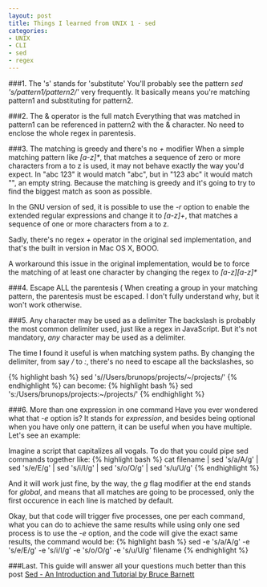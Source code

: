 ```yaml
---
layout: post
title: Things I learned from UNIX 1 - sed
categories:
- UNIX
- CLI
- sed
- regex
---
```

###1. The 's' stands for 'substitute'
You'll probably see the pattern _sed 's/pattern1/pattern2/'_ very frequently. It basically means you're matching pattern1 and substituting for pattern2.

###2. The & operator is the full match
Everything that was matched in pattern1 can be referenced in pattern2 with the & character. No need to enclose the whole regex in parentesis.

###3. The matching is greedy and there's no _+_ modifier
When a simple matching pattern like _[a-z]*_, that matches a sequence of zero or more characters from a to z is used, it may not behave exactly the way you'd expect. In "abc 123" it would match "abc", but in "123 abc" it would match "", an empty string. Because the matching is greedy and it's going to try to find the biggest match as soon as possible.

In the GNU version of sed, it is possible to use the _-r_ option to enable the extended regular expressions and change it to _[a-z]+_, that matches a sequence of one or more characters from a to z.

Sadly, there's no regex _+_ operator in the original sed implementation, and that's the built in version in Mac OS X, BOOO.

A workaround this issue in the original implementation, would be to force the matching of at least one character by changing the regex to _[a-z][a-z]*_

###4. Escape ALL the parentesis \(
When creating a group in your matching pattern, the parentesis must be escaped. I don't fully understand why, but it won't work otherwise.

###5. Any character may be used as a delimiter
The backslash is probably the most common delimiter used, just like a regex in JavaScript. But it's not mandatory, _any_ character may be used as a delimiter.

The time I found it useful is when matching system paths. By changing the delimiter, from say _/_ to _:_, there's no need to escape all the backslashes, so

{% highlight bash %}
sed 's/\/Users\/brunops\/projects/~\/projects/'
{% endhighlight %}
can become:
{% highlight bash %}
sed 's:/Users/brunops/projects:~/projects/'
{% endhighlight %}

###6. More than one expression in one command
Have you ever wondered what that _-e_ option is? It stands for _expression_, and besides being optional when you have only one pattern, it can be useful when you have multiple. Let's see an example:

Imagine a script that capitalizes all vogals. To do that you could pipe sed commands together like:
{% highlight bash %}
cat filename | sed 's/a/A/g' | sed 's/e/E/g' | sed 's/i/I/g' | sed 's/o/O/g' | sed 's/u/U/g'
{% endhighlight %}

And it will work just fine, by the way, the _g_ flag modifier at the end stands for _global_, and means that all matches are going to be processed, only the first occurence in each line is matched by default.

Okay, but that code will trigger five processes, one per each command, what you can do to achieve the same results while using only one sed process is to use the _-e_ option, and the code will give the exact same results, the command would be:
{% highlight bash %}
sed -e 's/a/A/g' -e 's/e/E/g' -e 's/i/I/g' -e 's/o/O/g' -e 's/u/U/g' filename
{% endhighlight %}

###Last. This guide will answer all your questions much better than this post
[Sed - An Introduction and Tutorial by Bruce Barnett](http://www.grymoire.com/Unix/Sed.html)




